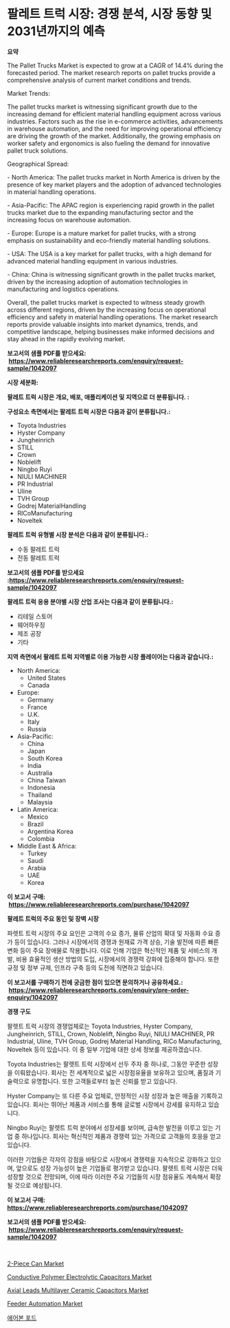 <p><h1>팔레트 트럭 시장: 경쟁 분석, 시장 동향 및 2031년까지의 예측</h1></p><p><strong>요약</strong></p>
<p><p>The Pallet Trucks Market is expected to grow at a CAGR of 14.4% during the forecasted period. The market research reports on pallet trucks provide a comprehensive analysis of current market conditions and trends. </p><p>Market Trends:</p><p>The pallet trucks market is witnessing significant growth due to the increasing demand for efficient material handling equipment across various industries. Factors such as the rise in e-commerce activities, advancements in warehouse automation, and the need for improving operational efficiency are driving the growth of the market. Additionally, the growing emphasis on worker safety and ergonomics is also fueling the demand for innovative pallet truck solutions.</p><p>Geographical Spread:</p><p>- North America: The pallet trucks market in North America is driven by the presence of key market players and the adoption of advanced technologies in material handling operations.</p><p>- Asia-Pacific: The APAC region is experiencing rapid growth in the pallet trucks market due to the expanding manufacturing sector and the increasing focus on warehouse automation.</p><p>- Europe: Europe is a mature market for pallet trucks, with a strong emphasis on sustainability and eco-friendly material handling solutions.</p><p>- USA: The USA is a key market for pallet trucks, with a high demand for advanced material handling equipment in various industries.</p><p>- China: China is witnessing significant growth in the pallet trucks market, driven by the increasing adoption of automation technologies in manufacturing and logistics operations.</p><p>Overall, the pallet trucks market is expected to witness steady growth across different regions, driven by the increasing focus on operational efficiency and safety in material handling operations. The market research reports provide valuable insights into market dynamics, trends, and competitive landscape, helping businesses make informed decisions and stay ahead in the rapidly evolving market.</p></p>
<p><strong>보고서의 샘플 PDF를 받으세요: &nbsp;<a href="https://www.reliableresearchreports.com/enquiry/request-sample/1042097">https://www.reliableresearchreports.com/enquiry/request-sample/1042097</a></strong></p>
<p><strong>시장 세분화:</strong></p>
<p><strong> 팔레트 트럭 시장은 개요, 배포, 애플리케이션 및 지역으로 더 분류됩니다. :</strong></p>
<p><strong>구성요소 측면에서는 팔레트 트럭 시장은 다음과 같이 분류됩니다.:</strong></p>
<p><ul><li>Toyota Industries</li><li>Hyster Company</li><li>Jungheinrich</li><li>STILL</li><li>Crown</li><li>Noblelift</li><li>Ningbo Ruyi</li><li>NIULI MACHINER</li><li>PR Industrial</li><li>Uline</li><li>TVH Group</li><li>Godrej MaterialHandling</li><li>RICoManufacturing</li><li>Noveltek</li></ul></p>
<p><strong> 팔레트 트럭 유형별 시장 분석은 다음과 같이 분류됩니다.:</strong></p>
<p><ul><li>수동 팔레트 트럭</li><li>전동 팔레트 트럭</li></ul></p>
<p><strong>보고서의 샘플 PDF를 받으세요 :<a href="https://www.reliableresearchreports.com/enquiry/request-sample/1042097">https://www.reliableresearchreports.com/enquiry/request-sample/1042097</a></strong></p>
<p><strong> 팔레트 트럭 응용 분야별 시장 산업 조사는 다음과 같이 분류됩니다.:</strong></p>
<p><ul><li>리테일 스토어</li><li>웨어하우징</li><li>제조 공장</li><li>기타</li></ul></p>
<p><strong>지역 측면에서 팔레트 트럭 지역별로 이용 가능한 시장 플레이어는 다음과 같습니다.:</strong></p>
<p><ul>
    <li>
        North America:
        <ul>
            <li>United States</li>
            <li>Canada</li>
        </ul>
    </li>
    <li>
        Europe:
        <ul>
            <li>Germany</li>
            <li>France</li>
            <li>U.K.</li>
            <li>Italy</li>
            <li>Russia</li>
        </ul>
    </li>
    <li>
        Asia-Pacific:
        <ul>
            <li>China</li>
            <li>Japan</li>
            <li>South Korea</li>
            <li>India</li>
            <li>Australia</li>
            <li>China Taiwan</li>
            <li>Indonesia</li>
            <li>Thailand</li>
            <li>Malaysia</li>
        </ul>
    </li>
    <li>
        Latin America:
        <ul>
            <li>Mexico</li>
            <li>Brazil</li>
            <li>Argentina Korea</li>
            <li>Colombia</li>
        </ul>
    </li>
    <li>
        Middle East & Africa:
        <ul>
            <li>Turkey</li>
            <li>Saudi</li>
            <li>Arabia</li>
            <li>UAE</li>
            <li>Korea</li>
        </ul>
    </li>
    </ul></p>
<p><strong>이 보고서 구매: &nbsp;<a href="https://www.reliableresearchreports.com/purchase/1042097">https://www.reliableresearchreports.com/purchase/1042097</a></strong></p>
<p><strong>팔레트 트럭의 주요 동인 및 장벽 시장</strong></p>
<p><p>파렛트 트럭 시장의 주요 요인은 고객의 수요 증가, 물류 산업의 확대 및 자동화 수요 증가 등이 있습니다. 그러나 시장에서의 경쟁과 원재료 가격 상승, 기술 발전에 따른 빠른 변화 등이 주요 장애물로 작용합니다. 이로 인해 기업은 혁신적인 제품 및 서비스의 개발, 비용 효율적인 생산 방법의 도입, 시장에서의 경쟁력 강화에 집중해야 합니다. 또한 규정 및 정부 규제, 인프라 구축 등의 도전에 직면하고 있습니다.</p></p>
<p><strong>이 보고서를 구매하기 전에 궁금한 점이 있으면 문의하거나 공유하세요.: &nbsp;<a href="https://www.reliableresearchreports.com/enquiry/pre-order-enquiry/1042097">https://www.reliableresearchreports.com/enquiry/pre-order-enquiry/1042097</a></strong></p>
<p><strong>경쟁 구도</strong></p>
<p><p>팔렛트 트럭 시장의 경쟁업체로는 Toyota Industries, Hyster Company, Jungheinrich, STILL, Crown, Noblelift, Ningbo Ruyi, NIULI MACHINER, PR Industrial, Uline, TVH Group, Godrej Material Handling, RICo Manufacturing, Noveltek 등이 있습니다. 이 중 일부 기업에 대한 상세 정보를 제공하겠습니다.</p><p>Toyota Industries는 팔렛트 트럭 시장에서 선두 주자 중 하나로, 그동안 꾸준한 성장을 이뤄왔습니다. 회사는 전 세계적으로 넓은 시장점유율을 보유하고 있으며, 품질과 기술력으로 유명합니다. 또한 고객들로부터 높은 신뢰를 받고 있습니다.</p><p>Hyster Company는 또 다른 주요 업체로, 안정적인 시장 성장과 높은 매출을 기록하고 있습니다. 회사는 뛰어난 제품과 서비스를 통해 글로벌 시장에서 강세를 유지하고 있습니다.</p><p>Ningbo Ruyi는 팔렛트 트럭 분야에서 성장세를 보이며, 급속한 발전을 이루고 있는 기업 중 하나입니다. 회사는 혁신적인 제품과 경쟁력 있는 가격으로 고객들의 호응을 얻고 있습니다.</p><p>이러한 기업들은 각자의 강점을 바탕으로 시장에서 경쟁력을 지속적으로 강화하고 있으며, 앞으로도 성장 가능성이 높은 기업들로 평가받고 있습니다. 팔렛트 트럭 시장은 더욱 성장할 것으로 전망되며, 이에 따라 이러한 주요 기업들의 시장 점유율도 계속해서 확장될 것으로 예상됩니다.</p></p>
<p><strong>이 보고서 구매: &nbsp; <a href="https://www.reliableresearchreports.com/purchase/1042097">https://www.reliableresearchreports.com/purchase/1042097</a></strong></p>
<p><strong>보고서의 샘플 PDF를 받으세요: &nbsp;<a href="https://www.reliableresearchreports.com/enquiry/request-sample/1042097">https://www.reliableresearchreports.com/enquiry/request-sample/1042097</a></strong><strong></strong></p>
<p>&nbsp;</p>
<p><p><a href="https://github.com/Chiragrp22/Market-Research-Report-List-3/blob/main/2-piece-can-market.md">2-Piece Can Market</a></p><p><a href="https://view.publitas.com/reportprime-1/conductive-polymer-electrolytic-capacitors-market-provides-a-comprehensive-analysis-including-a-macro-overview-of-the-market-as-well-as-micro-details-such-as-market-size-and-competitive-landscape/">Conductive Polymer Electrolytic Capacitors Market</a></p><p><a href="https://view.publitas.com/reportprime-1/axial-leads-multilayer-ceramic-capacitors-market-with-the-goal-of-estimating-the-market-size-and-future-growth-potential-of-various-market-segments-based-on-component-applications-end-user-and-region/">Axial Leads Multilayer Ceramic Capacitors Market</a></p><p><a href="https://issuu.com/reportprime-2/docs/feeder-automation-market-size-2030.pptx">Feeder Automation Market</a></p><p><a href="https://medium.com/@cgj978890309/%EA%B3%B5%EA%B8%B0%EC%A4%91-%EC%A7%80%EC%86%8D%EC%8B%9C%EC%9E%A5-2031%EB%85%84%EA%B9%8C%EC%A7%80%EC%9D%98-%ED%8A%B8%EB%A0%8C%EB%93%9C-%EC%98%88%EC%B8%A1-%EB%B0%8F-%EA%B2%BD%EC%9F%81-%EB%B6%84%EC%84%9D-a6c642ee3cda">에어본 포드</a></p></p>